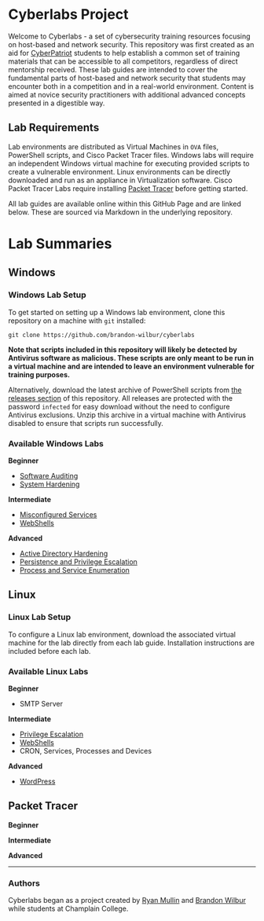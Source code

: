 # Cyberlabs Project

Welcome to Cyberlabs - a set of cybersecurity training resources focusing on host-based and network security. This repository was first created as an aid for [CyberPatriot](https://www.uscyberpatriot.org/) students to help establish a common set of training materials that can be accessible to all competitors, regardless of direct mentorship received. These lab guides are intended to cover the fundamental parts of host-based and network security that students may encounter both in a competition and in a real-world environment. Content is aimed at novice security practitioners with additional advanced concepts presented in a digestible way.

## Lab Requirements

Lab environments are distributed as Virtual Machines in `OVA` files, PowerShell scripts, and Cisco Packet Tracer files. Windows labs will require an independent Windows virtual machine for executing provided scripts to create a vulnerable environment. Linux environments can be directly downloaded and run as an appliance in Virtualization software. Cisco Packet Tracer Labs require installing [Packet Tracer](https://www.netacad.com/courses/packet-tracer) before getting started.

All lab guides are available online within this GitHub Page and are linked below. These are sourced via Markdown in the underlying repository.

# Lab Summaries

## Windows

### Windows Lab Setup

To get started on setting up a Windows lab environment, clone this repository on a machine with `git` installed:

```
git clone https://github.com/brandon-wilbur/cyberlabs
```

**Note that scripts included in this repository will likely be detected by Antivirus software as malicious. These scripts are only meant to be run in a virtual machine and are intended to leave an environment vulnerable for training purposes.**

Alternatively, download the latest archive of PowerShell scripts from [the releases section](https://github.com/brandon-wilbur/cyberlabs/releases) of this repository. All releases are protected with the password `infected` for easy download without the need to configure Antivirus exclusions. Unzip this archive in a virtual machine with Antivirus disabled to ensure that scripts run successfully.

### Available Windows Labs

**Beginner**
* [Software Auditing](windows/software-auditing/software-auditing.md)
* [System Hardening](windows/system-hardening/system-hardening.md)

**Intermediate**
* [Misconfigured Services](windows/misconfigured-services/misconfigured-services.md)
* [WebShells](windows/windows-server-webshells/windows-server-webshells.md)

**Advanced**
* [Active Directory Hardening](windows/active-directory-hardening/active-directory-hardening.md)
* [Persistence and Privilege Escalation](windows/persistence-and-privilege-escalation/persistence-and-privilege-escalation.md)
* [Process and Service Enumeration](windows/process-service-enumeration/process-service-enumeration.md)

## Linux

### Linux Lab Setup

To configure a Linux lab environment, download the associated virtual machine for the lab directly from each lab guide. Installation instructions are included before each lab.

### Available Linux Labs

**Beginner**
* SMTP Server


**Intermediate**
* [Privilege Escalation](linux/privilege-escalation/privilege-escalation.md)
* [WebShells](linux/webshells/webshells.md)
* CRON, Services, Processes and Devices

**Advanced**
* [WordPress](linux/wordpress/wordpress.md)

## Packet Tracer

**Beginner**

**Intermediate**

**Advanced**

---

### Authors

Cyberlabs began as a project created by [Ryan Mullin](https://github.com/rdmullincyber) and [Brandon Wilbur](https://github.com/brandon-wilbur/) while students at Champlain College. 